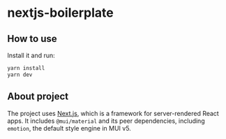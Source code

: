 # nextjs-boilerplate

## How to use

Install it and run:

```sh
yarn install
yarn dev
```

## About project

The project uses [Next.js](https://github.com/vercel/next.js), which is a framework for server-rendered React apps.
It includes `@mui/material` and its peer dependencies, including `emotion`, the default style engine in MUI v5.
